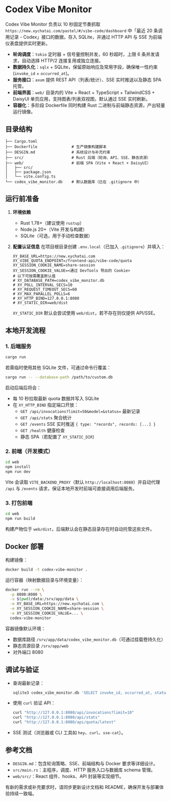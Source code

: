 # Codex Vibe Monitor

Codex Vibe Monitor 负责以 10 秒固定节奏抓取 `https://new.xychatai.com/pastel/#/vibe-code/dashboard` 中「最近 20 条调用记录 - Codex」接口的数据，存入 SQLite，并通过 HTTP API 与 SSE 为前端仪表盘提供实时更新。

- **轮询调度**：`tokio` 定时器 + 信号量控制并发，60 秒超时，上限 6 条并发请求，自动选择 HTTP/2 连接复用或独立连接。
- **数据持久化**：`sqlx` + SQLite，保留原始响应及常用字段，确保唯一性约束 (`invoke_id` + `occurred_at`)。
- **服务接口**：`axum` 提供 REST API（列表/统计）、SSE 实时推送以及静态 SPA 托管。
- **前端界面**：`web/` 目录内的 Vite + React + TypeScript + TailwindCSS + DaisyUI 单页应用，支持图表/列表双视图，默认通过 SSE 实时刷新。
- **容器化**：多阶段 Dockerfile 同时构建 Rust 二进制与前端静态资源，产出轻量运行镜像。

## 目录结构

```
├── Cargo.toml
├── Dockerfile               # 生产镜像构建脚本
├── DESGIN.md                # 系统设计与补充约束
├── src/                     # Rust 后端（轮询、API、SSE、静态资源）
├── web/                     # 前端 SPA（Vite + React + DaisyUI）
│   ├── src/
│   ├── package.json
│   └── vite.config.ts
└── codex_vibe_monitor.db    # 默认数据库（已在 .gitignore 中）
```

## 运行前准备

1. **环境依赖**
   - Rust 1.78+（建议使用 `rustup`）
   - Node.js 20+（Vite 开发与构建）
   - SQLite（可选，用于手动检查数据）

2. **配置认证信息**
   在项目根目录创建 `.env.local`（已加入 `.gitignore`）并填入：

   ```env
   XY_BASE_URL=https://new.xychatai.com
   XY_VIBE_QUOTA_ENDPOINT=/frontend-api/vibe-code/quota
   XY_SESSION_COOKIE_NAME=share-session
   XY_SESSION_COOKIE_VALUE=<通过 DevTools 导出的 Cookie>
   # 以下可按需覆盖默认值
   # XY_DATABASE_PATH=codex_vibe_monitor.db
   # XY_POLL_INTERVAL_SECS=10
   # XY_REQUEST_TIMEOUT_SECS=60
   # XY_MAX_PARALLEL_POLLS=6
   # XY_HTTP_BIND=127.0.0.1:8080
   # XY_STATIC_DIR=web/dist
   ```

   `XY_STATIC_DIR` 默认会尝试使用 `web/dist`，若不存在则仅提供 API/SSE。

## 本地开发流程

### 1. 后端服务

```bash
cargo run
```

若需临时使用其他 SQLite 文件，可通过命令行覆盖：

```bash
cargo run -- --database-path /path/to/custom.db
```

启动后端后将会：

- 每 10 秒拉取最新 quota 数据并写入 SQLite
- 在 `XY_HTTP_BIND` 指定端口开放：
  - `GET /api/invocations?limit=50&model=&status=` 最新记录
  - `GET /api/stats` 聚合统计
  - `GET /events` SSE 实时推送 `{ type: "records", records: [...] }`
  - `GET /health` 健康检查
  - 静态 SPA（若配置了 `XY_STATIC_DIR`）

### 2. 前端（开发模式）

```bash
cd web
npm install
npm run dev
```

Vite 会读取 `VITE_BACKEND_PROXY`（默认 `http://localhost:8080`）并自动代理 `/api` 与 `/events` 请求，保证本地开发时前端可直接调用后端服务。

### 3. 打包前端

```bash
cd web
npm run build
```

构建产物位于 `web/dist`，后端默认会在静态目录存在时自动托管这些文件。

## Docker 部署

构建镜像：

```bash
docker build -t codex-vibe-monitor .
```

运行容器（映射数据目录与环境变量）：

```bash
docker run --rm \
  -p 8080:8080 \
  -v $(pwd)/data:/srv/app/data \
  -e XY_BASE_URL=https://new.xychatai.com \
  -e XY_SESSION_COOKIE_NAME=share-session \
  -e XY_SESSION_COOKIE_VALUE=... \
  codex-vibe-monitor
```

容器镜像默认环境：

- 数据库路径 `/srv/app/data/codex_vibe_monitor.db`（可通过挂载卷持久化）
- 静态资源目录 `/srv/app/web`
- 对外端口 8080

## 调试与验证

- 查询最新记录：

  ```bash
  sqlite3 codex_vibe_monitor.db 'SELECT invoke_id, occurred_at, status FROM codex_invocations ORDER BY occurred_at DESC LIMIT 5;'
  ```

- 使用 `curl` 验证 API：

  ```bash
  curl "http://127.0.0.1:8080/api/invocations?limit=10"
  curl "http://127.0.0.1:8080/api/stats"
  curl "http://127.0.0.1:8080/api/quota/latest"
  ```

- SSE 测试（浏览器或 CLI 工具如 `hey`、`curl`、`sse-cat`）。

## 参考文档

- `DESGIN.md`：包含轮询策略、SSE、前端结构与 Docker 要求等详细设计。
- `src/main.rs`：主程序，调度、HTTP 服务入口与数据库 schema 管理。
- `web/src/`：React 组件、hooks、API 封装等实现细节。

有新的需求或补充要求时，请同步更新设计文档和 README，确保开发与部署体验持续一致喵。
